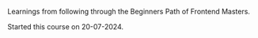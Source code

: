 Learnings from following through the Beginners Path of Frontend Masters.

Started this course on 20-07-2024.
